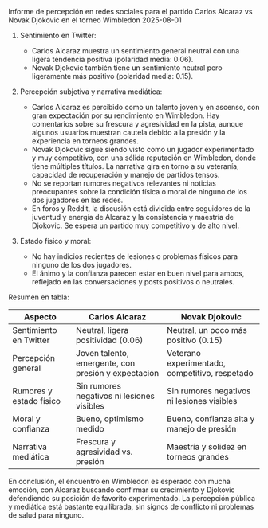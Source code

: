 Informe de percepción en redes sociales para el partido Carlos Alcaraz vs Novak Djokovic en el torneo Wimbledon 2025-08-01

1. Sentimiento en Twitter:
   - Carlos Alcaraz muestra un sentimiento general neutral con una ligera tendencia positiva (polaridad media: 0.06).
   - Novak Djokovic también tiene un sentimiento neutral pero ligeramente más positivo (polaridad media: 0.15).

2. Percepción subjetiva y narrativa mediática:
   - Carlos Alcaraz es percibido como un talento joven y en ascenso, con gran expectación por su rendimiento en Wimbledon. Hay comentarios sobre su frescura y agresividad en la pista, aunque algunos usuarios muestran cautela debido a la presión y la experiencia en torneos grandes.
   - Novak Djokovic sigue siendo visto como un jugador experimentado y muy competitivo, con una sólida reputación en Wimbledon, donde tiene múltiples títulos. La narrativa gira en torno a su veteranía, capacidad de recuperación y manejo de partidos tensos.
   - No se reportan rumores negativos relevantes ni noticias preocupantes sobre la condición física o moral de ninguno de los dos jugadores en las redes.
   - En foros y Reddit, la discusión está dividida entre seguidores de la juventud y energía de Alcaraz y la consistencia y maestría de Djokovic. Se espera un partido muy competitivo y de alto nivel.

3. Estado físico y moral:
   - No hay indicios recientes de lesiones o problemas físicos para ninguno de los dos jugadores.
   - El ánimo y la confianza parecen estar en buen nivel para ambos, reflejado en las conversaciones y posts positivos o neutrales.

Resumen en tabla:

| Aspecto                  | Carlos Alcaraz                                    | Novak Djokovic                                      |
|--------------------------|-------------------------------------------------|---------------------------------------------------|
| Sentimiento en Twitter   | Neutral, ligera positividad (0.06)               | Neutral, un poco más positivo (0.15)               |
| Percepción general        | Joven talento, emergente, con presión y expectación | Veterano experimentado, competitivo, respetado    |
| Rumores y estado físico   | Sin rumores negativos ni lesiones visibles       | Sin rumores negativos ni lesiones visibles         |
| Moral y confianza         | Bueno, optimismo medido                          | Bueno, confianza alta y manejo de presión          |
| Narrativa mediática       | Frescura y agresividad vs. presión                | Maestría y solidez en torneos grandes              |

En conclusión, el encuentro en Wimbledon es esperado con mucha emoción, con Alcaraz buscando confirmar su crecimiento y Djokovic defendiendo su posición de favorito experimentado. La percepción pública y mediática está bastante equilibrada, sin signos de conflicto ni problemas de salud para ninguno.